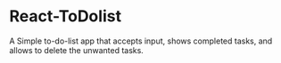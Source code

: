 # React-ToDolist
A Simple to-do-list app that accepts input, shows completed tasks, and allows to delete the unwanted tasks.
